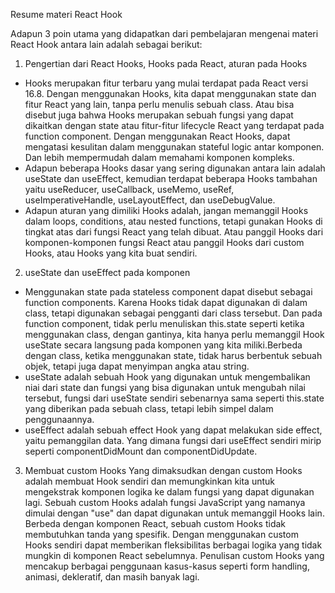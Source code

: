 Resume materi React Hook

Adapun 3 poin utama yang didapatkan dari pembelajaran mengenai materi React Hook antara lain adalah sebagai berikut:

1. Pengertian dari React Hooks, Hooks pada React, aturan pada Hooks
- Hooks merupakan fitur terbaru yang mulai terdapat pada React versi 16.8. Dengan menggunakan Hooks, kita dapat menggunakan state dan fitur React yang lain, tanpa perlu menulis sebuah class. Atau bisa disebut juga bahwa Hooks merupakan sebuah fungsi yang dapat dikaitkan dengan state atau fitur-fitur lifecycle React yang terdapat pada function component. Dengan menggunakan React Hooks, dapat mengatasi kesulitan dalam menggunakan stateful logic antar komponen. Dan lebih mempermudah dalam memahami komponen kompleks.
- Adapun beberapa Hooks dasar yang sering digunakan antara lain adalah useState dan useEffect, kemudian terdapat beberapa Hooks tambahan yaitu useReducer, useCallback, useMemo, useRef, useImperativeHandle, useLayoutEffect, dan useDebugValue.
- Adapun aturan yang dimiliki Hooks adalah, jangan memanggil Hooks dalam loops, conditions, atau nested functions, tetapi gunakan Hooks di tingkat atas dari fungsi React yang telah dibuat. Atau panggil Hooks dari komponen-komponen fungsi React atau panggil Hooks dari custom Hooks, atau Hooks yang kita buat sendiri. 

2. useState dan useEffect pada komponen
- Menggunakan state pada stateless component dapat disebut sebagai function components. Karena Hooks tidak dapat digunakan di dalam class, tetapi digunakan sebagai pengganti dari class tersebut. Dan pada function component, tidak perlu menuliskan this.state seperti ketika menggunakan class, dengan gantinya, kita hanya perlu memanggil Hook useState secara langsung pada komponen yang kita miliki.Berbeda dengan class, ketika menggunakan state, tidak harus berbentuk sebuah objek, tetapi juga dapat menyimpan angka atau string.
- useState adalah sebuah Hook yang digunakan untuk mengembalikan niai dari state dan fungsi yang bisa digunakan untuk mengubah nilai tersebut, fungsi dari useState sendiri sebenarnya sama seperti this.state yang diberikan pada sebuah class, tetapi lebih simpel dalam penggunaannya.
- useEffect adalah sebuah effect Hook yang dapat melakukan side effect, yaitu pemanggilan data. Yang dimana fungsi dari useEffect sendiri mirip seperti componentDidMount dan componentDidUpdate. 

3. Membuat custom Hooks 
Yang dimaksudkan dengan custom Hooks adalah membuat Hook sendiri dan memungkinkan kita untuk mengekstrak komponen logika ke dalam fungsi yang dapat digunakan lagi. Sebuah custom Hooks adalah fungsi JavaScript yang namanya dimulai dengan "use" dan dapat digunakan untuk memanggil Hooks lain. Berbeda dengan komponen React, sebuah custom Hooks tidak membutuhkan tanda yang spesifik. Dengan menggunakan custom Hooks sendiri dapat memberikan fleksibilitas berbagai logika yang tidak mungkin di komponen React sebelumnya. Penulisan custom Hooks yang mencakup berbagai penggunaan kasus-kasus seperti form handling, animasi, dekleratif, dan masih banyak lagi. 